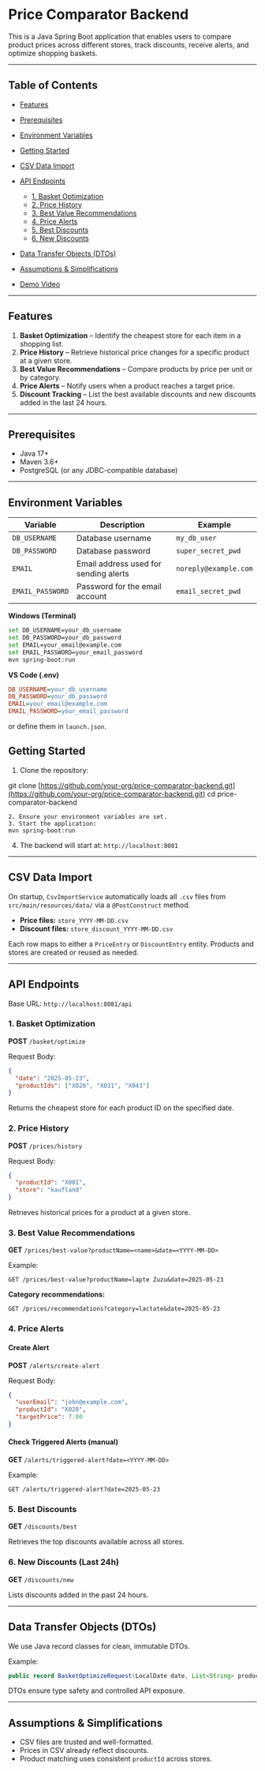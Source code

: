 # Price Comparator Backend

This is a Java Spring Boot application that enables users to compare product prices across different stores, track discounts, receive alerts, and optimize shopping baskets.

---

## Table of Contents

* [Features](#Features)
* [Prerequisites](#Prerequisites)
* [Environment Variables](#Environment-variables)
* [Getting Started](#Getting-started)
* [CSV Data Import](#Csv-data-import)
* [API Endpoints](#Api-endpoints)

  * [1. Basket Optimization](#1-basket-optimization)
  * [2. Price History](#2-price-history)
  * [3. Best Value Recommendations](#3-best-value-recommendations)
  * [4. Price Alerts](#4-price-alerts)
  * [5. Best Discounts](#5-best-discounts)
  * [6. New Discounts](#6-new-discounts)
* [Data Transfer Objects (DTOs)](#data-transfer-objects-dtos)
* [Assumptions & Simplifications](#assumptions--simplifications)
* [Demo Video](#demo-video)

---

## Features

1. **Basket Optimization** – Identify the cheapest store for each item in a shopping list.
2. **Price History** – Retrieve historical price changes for a specific product at a given store.
3. **Best Value Recommendations** – Compare products by price per unit or by category.
4. **Price Alerts** – Notify users when a product reaches a target price.
5. **Discount Tracking** – List the best available discounts and new discounts added in the last 24 hours.

---

## Prerequisites

* Java 17+
* Maven 3.6+
* PostgreSQL (or any JDBC-compatible database)

---

##  Environment Variables

| Variable         | Description                           | Example               |
| ---------------- | ------------------------------------- | --------------------- |
| `DB_USERNAME`    | Database username                     | `my_db_user`          |
| `DB_PASSWORD`    | Database password                     | `super_secret_pwd`    |
| `EMAIL`          | Email address used for sending alerts | `noreply@example.com` |
| `EMAIL_PASSWORD` | Password for the email account        | `email_secret_pwd`    |

**Windows (Terminal)**

```bash
set DB_USERNAME=your_db_username
set DB_PASSWORD=your_db_password
set EMAIL=your_email@example.com
set EMAIL_PASSWORD=your_email_password
mvn spring-boot:run
```

**VS Code (.env)**

```ini
DB_USERNAME=your_db_username
DB_PASSWORD=your_db_password
EMAIL=your_email@example.com
EMAIL_PASSWORD=your_email_password
```

or define them in `launch.json`.


## Getting Started

1. Clone the repository:
   
git clone [https://github.com/your-org/price-comparator-backend.git](https://github.com/your-org/price-comparator-backend.git)
cd price-comparator-backend

````
2. Ensure your environment variables are set.
3. Start the application:
mvn spring-boot:run
````

4. The backend will start at: `http://localhost:8081`

---

##  CSV Data Import

On startup, `CsvImportService` automatically loads all `.csv` files from `src/main/resources/data/` via a `@PostConstruct` method.

* **Price files:** `store_YYYY-MM-DD.csv`
* **Discount files:** `store_discount_YYYY-MM-DD.csv`

Each row maps to either a `PriceEntry` or `DiscountEntry` entity. Products and stores are created or reused as needed.

---

## API Endpoints

Base URL: `http://localhost:8081/api`

### 1. Basket Optimization

**POST** `/basket/optimize`

Request Body:

```json
{
  "date": "2025-05-23",
  "productIds": ["X026", "X031", "X043"]
}
```

Returns the cheapest store for each product ID on the specified date.

### 2. Price History

**POST** `/prices/history`

Request Body:

```json
{
  "productId": "X001",
  "store": "kaufland"
}
```

Retrieves historical prices for a product at a given store.

### 3. Best Value Recommendations

**GET** `/prices/best-value?productName=<name>&date=<YYYY-MM-DD>`

Example:

```
GET /prices/best-value?productName=lapte Zuzu&date=2025-05-23
```

**Category recommendations:**

```
GET /prices/recommendations?category=lactate&date=2025-05-23
```

### 4. Price Alerts

#### Create Alert

**POST** `/alerts/create-alert`

Request Body:

```json
{
  "userEmail": "john@example.com",
  "productId": "X028",
  "targetPrice": 7.00
}
```

#### Check Triggered Alerts (manual)

**GET** `/alerts/triggered-alert?date=<YYYY-MM-DD>`

Example:

```
GET /alerts/triggered-alert?date=2025-05-23
```

### 5. Best Discounts

**GET** `/discounts/best`

Retrieves the top discounts available across all stores.

### 6. New Discounts (Last 24h)

**GET** `/discounts/new`

Lists discounts added in the past 24 hours.

---

## Data Transfer Objects (DTOs)

We use Java record classes for clean, immutable DTOs.

Example:

```java
public record BasketOptimizeRequest(LocalDate date, List<String> productIds) {}
```

DTOs ensure type safety and controlled API exposure.

---

## Assumptions & Simplifications

* CSV files are trusted and well-formatted.
* Prices in CSV already reflect discounts.
* Product matching uses consistent `productId` across stores.
